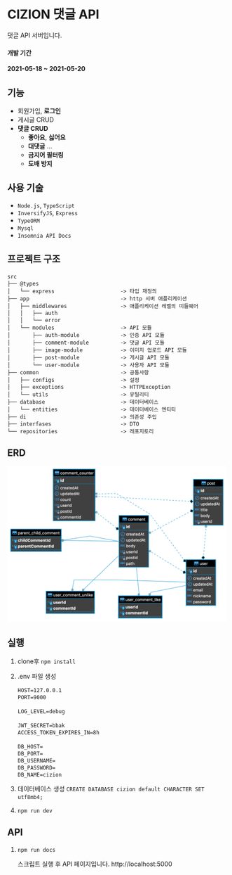 # CIZION 댓글 API

댓글 API 서버입니다.

#### 개발 기간
**2021-05-18 ~ 2021-05-20**

## 기능

- 회원가입, **로그인**
- 게시글 CRUD
- **댓글 CRUD**
  - **좋아요**, **싫어요**
  - **대댓글** ...
  - **금지어 필터링**
  - **도배 방지**

## 사용 기술

- `Node.js`, `TypeScript`
- `InversifyJS`, `Express`
- `TypeORM`
- `Mysql`
- `Insomnia API Docs`

## 프로젝트 구조


```
src
├── @types
│   └── express                     -> 타입 재정의
├── app                             -> http 서버 애플리케이션
│   ├── middlewares                 -> 애플리케이션 레벨의 미들웨어
│   │   ├── auth
│   │   └── error
│   └── modules                     -> API 모듈
│       ├── auth-module             -> 인증 API 모듈
│       ├── comment-module          -> 댓글 API 모듈
│       ├── image-module            -> 이미지 업로드 API 모듈
│       ├── post-module             -> 게시글 API 모듈
│       └── user-module             -> 사용자 API 모듈
├── common                          -> 공통사항
│   ├── configs                     -> 설정
│   ├── exceptions                  -> HTTPException
│   └── utils                       -> 유틸리티
├── database                        -> 데이터베이스
│   └── entities                    -> 데이터베이스 엔티티
├── di                              -> 의존성 주입
├── interfases                      -> DTO
└── repositories                    -> 레포지토리
```

## ERD

<img width="500" src="./docs/cizion-erd.png"></img>

## 실행

1. clone후 `npm install`
2. .env 파일 생성
   
    ```
    HOST=127.0.0.1
    PORT=9000

    LOG_LEVEL=debug

    JWT_SECRET=bbak
    ACCESS_TOKEN_EXPIRES_IN=8h

    DB_HOST=
    DB_PORT=
    DB_USERNAME=
    DB_PASSWORD=
    DB_NAME=cizion

    ```
3. 데이터베이스 생성 `CREATE DATABASE cizion default CHARACTER SET utf8mb4;`
4. `npm run dev`

## API

1. `npm run docs`
   
   스크립트 실행 후 API 페이지입니다.  http://localhost:5000 
